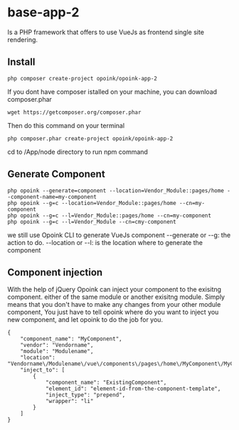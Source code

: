 # base-app-2
Is a PHP framework that offers to use VueJs as frontend single site rendering.


Install
-------
    php composer create-project opoink/opoink-app-2
    
If you dont have composer istalled on your machine, you can download composer.phar

    wget https://getcomposer.org/composer.phar

Then do this command on your terminal

    php composer.phar create-project opoink/opoink-app-2

cd to <intallation dir>/App/node directory to run npm command


Generate Component
-------
    php opoink --generate=component --location=Vendor_Module::pages/home --component-name=my-component
    php opoink --g=c --location=Vendor_Module::pages/home --cn=my-component
    php opoink --g=c --l=Vendor_Module::pages/home --cn=my-component
    php opoink --g=c --l=Vendor_Module --cn=cmy-component


we still use Opoink CLI to generate VueJs component
--generate or --g: the action to do.
--location or --l: is the location where to generate the component 


Component injection
-------
With the help of jQuery Opoink can inject your component to the exisitng component. either of the same module or another exisitng module.
Simply means that you don't have to make any changes from your other module component, You just have to tell opoink where do you want to inject you new component, and let opoink to do the job for you. 

    {
        "component_name": "MyComponent",
        "vendor": "Vendorname",
        "module": "Modulename",
        "location": "Vendorname\/Modulename\/vue\/components\/pages\/home\/MyComponent\/MyComponent.component",
        "inject_to": [
            {
                "component_name": "ExistingComponent",
                "element_id": "element-id-from-the-component-template",
                "inject_type": "prepend",
                "wrapper": "li"
            }
        ]
    }
